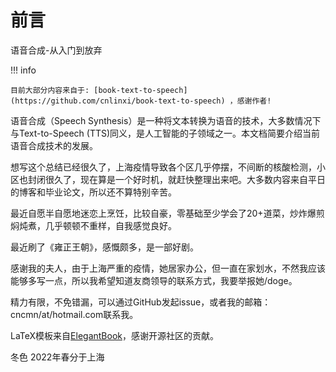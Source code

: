 # 前言
语音合成-从入门到放弃

!!! info
  
    目前大部分内容来自于: [book-text-to-speech](https://github.com/cnlinxi/book-text-to-speech) ，感谢作者!

语音合成（Speech
Synthesis）是一种将文本转换为语音的技术，大多数情况下与Text-to-Speech
(TTS)同义，是人工智能的子领域之一。本文档简要介绍当前语音合成技术的发展。

想写这个总结已经很久了，上海疫情导致各个区几乎停摆，不间断的核酸检测，小区也封闭很久了，现在算是一个好时机，就赶快整理出来吧。大多数内容来自平日的博客和毕业论文，所以还不算特别辛苦。

最近自愿半自愿地迷恋上烹饪，比较自豪，零基础至少学会了20+道菜，炒炸爆煎焖炖煮，几乎顿顿不重样，自我感觉良好。

最近刷了《雍正王朝》，感慨颇多，是一部好剧。

感谢我的夫人，由于上海严重的疫情，她居家办公，但一直在家划水，不然我应该能够多写一点，所以我希望知道友商领导的联系方式，我要举报她/doge。

精力有限，不免错漏，可以通过GitHub发起issue，或者我的邮箱：cncmn/at/hotmail.com联系我。

LaTeX模板来自[ElegantBook](https://github.com/ElegantLaTeX/ElegantBook)，感谢开源社区的贡献。

冬色
2022年春分于上海
